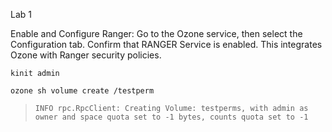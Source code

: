 Lab 1

Enable and Configure Ranger:
Go to the Ozone service, then select the Configuration tab.
Confirm that RANGER Service is enabled.
This integrates Ozone with Ranger security policies.



```console
kinit admin
``` 

```console
ozone sh volume create /testperm
``` 
> `INFO rpc.RpcClient: Creating Volume: testperms, with admin as owner and space quota set to -1 bytes, counts quota set to -1`
